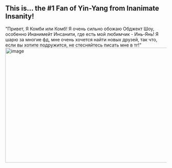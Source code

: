 ## This is... the #1 Fan of Yin-Yang from Inanimate Insanity!
"Привет, Я Комби или Комб! Я очень сильно обожаю Обджект Шоу, особенно Инанимейт Инсанити, где есть мой любимчик - Инь-Янь! Я шарю за многие фд, мне очень хочется найти новых друзей, так что, если вы хотите подружится, не стесняйтесь писать мне в тг!"
<img width="640" height="360" alt="image" src="https://github.com/user-attachments/assets/62c96976-1e85-4548-8616-f2f313db1fc3" />



<!--
**CombYinYangKisser/CombYinYangKisser** is a ✨ _special_ ✨ repository because its `README.md` (this file) appears on your GitHub profile.

Here are some ideas to get you started:

- 🔭 I’m currently working on ...
- 🌱 I’m currently learning ...
- 👯 I’m looking to collaborate on ...
- 🤔 I’m looking for help with ...
- 💬 Ask me about ...
- 📫 How to reach me: ...
- 😄 Pronouns: ...
- ⚡ Fun fact: ...
-->
